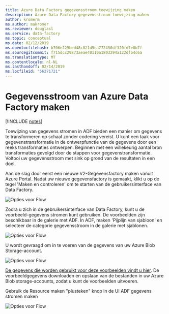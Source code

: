 ```yaml
---
title: Azure Data Factory gegevensstroom toewijzing maken
description: Azure Data Factory gegevensstroom toewijzing maken
author: kromerm
ms.author: makromer
ms.reviewer: douglasl
ms.service: data-factory
ms.topic: conceptual
ms.date: 02/12/2019
ms.openlocfilehash: b706e229bed48c821d5ca772450df320fd7e0b7f
ms.sourcegitcommit: f715dcc29873aeae40110a1803294a122dfb4c6a
ms.translationtype: MT
ms.contentlocale: nl-NL
ms.lasthandoff: 02/14/2019
ms.locfileid: "56271721"
---
```

# <a name="create-azure-data-factory-data-flow"></a>Gegevensstroom van Azure Data Factory maken

[!INCLUDE [notes](../../includes/data-factory-data-flow-preview.md)]

Toewijzing van gegevens stromen in ADF bieden een manier om gegevens te transformeren op schaal zonder codering vereist. U kunt een taak voor gegevenstransformatie in de ontwerpfunctie van de gegevens door een reeks transformaties ontwerpen. Beginnen met een willekeurig aantal bron transformaties gevolgd door de stappen voor gegevenstransformatie. Voltooi uw gegevensstroom met sink op grond van de resultaten in een doel.

Aan de slag door eerst een nieuwe V2-Gegevensfactory maken vanuit Azure Portal. Nadat uw nieuwe gegevensfactory is gemaakt, klikt u op de tegel 'Maken en controleren' om te starten van de gebruikersinterface van Data Factory.

![Opties voor Flow](media/data-flow/v2dataflowportal.png "gegevensstroom maken")

Zodra u zich in de gebruikersinterface van Data Factory, kunt u de voorbeeld-gegevens stromen kunt gebruiken. De voorbeelden zijn beschikbaar in de galerie met ADF. In ADF, maken 'Pijplijn van sjabloon' en selecteer de categorie gegevensstroom in de galerie met sjablonen.

![Opties voor Flow](media/data-flow/template.png "gegevensstroom maken")

U wordt gevraagd om in te voeren van de gegevens van uw Azure Blob Storage-account.

![Opties voor Flow](media/data-flow/template2.png "gegevensstroom maken 2")

[De gegevens die worden gebruikt voor deze voorbeelden vindt u hier](https://github.com/kromerm/adfdataflowdocs/tree/master/sampledata). De voorbeeldgegevens downloaden en opslaan van de bestanden in uw Azure Blob storage-accounts, zodat u kunt de voorbeelden uitvoeren.

Gebruik de Resource maken "plusteken" knop in de UI ADF gegevens stromen maken

![Opties voor Flow](media/data-flow/newresource.png "nieuwe Resource")

